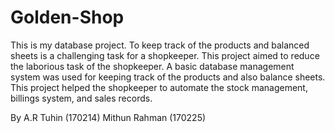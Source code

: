 # Golden-Shop
This is my database project. To keep track of the products and balanced sheets is a challenging task for a shopkeeper. This project aimed to reduce the
laborious task of the shopkeeper. A basic database management system was used for keeping track of the products and also
balance sheets. This project helped the shopkeeper to automate the stock management, billings system, and sales records.

By 
A.R Tuhin (170214)
Mithun Rahman (170225)
